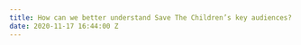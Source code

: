```yaml
---
title: How can we better understand Save The Children’s key audiences?
date: 2020-11-17 16:44:00 Z
---
```


